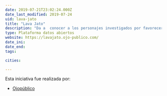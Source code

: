 ```yaml
---
date: 2019-07-21T23:02:24.000Z
date_last_modified: 2019-07-24
uid: lava-jato
title: "Lava Jato"
description: "Da a  conocer a los personajes investigados por favorecer a la constructora brasileña en los últimos tres gobiernos democráticos de nuestro país."
type: Plataforma datos abiertos
website: https://lavajato.ojo-publico.com/
date_ini: 
date_end: 
tags:

cities: 

---
```


Esta iniciativa fue realizada por:

- [Ojopúblico](/organizaciones/ojo-publico)
